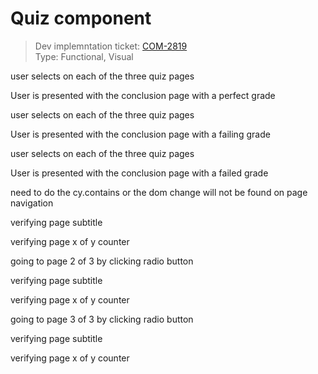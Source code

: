 # Quiz component
> Dev implemntation ticket: [COM-2819](https://everfi.atlassian.net/browse/COM-2819)    
Type: Functional, Visual

<!-- include: cypress/integration/quiz.js -->

user selects on each of the three quiz pages

User is presented with the conclusion page with a perfect grade



user selects on each of the three quiz pages

User is presented with the conclusion page with a failing grade



user selects on each of the three quiz pages

User is presented with the conclusion page with a failed grade



need to do the cy.contains or the dom change will not be found on page navigation

verifying page subtitle

verifying page x of y counter

going to page 2 of 3 by clicking radio button

verifying page subtitle

verifying page x of y counter

going to page 3 of 3 by clicking radio button

verifying page subtitle

verifying page x of y counter

<!-- /include: cypress/integration/quiz.js -->